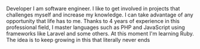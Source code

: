 Developer
I am software engineer. I like to get involved in projects that challenges myself and increase my knowledge.  I can take advantage of any opportunity that life has to me.  Thanks to 4 years of experience in this professional field, I master languages ​​such as PHP and JavaScript using frameworks like Laravel and some others.  At this moment I'm learning Ruby. The idea is to keep growing in this that literally never ends
<!--
**ObedBenedey/ObedBenedey** is a ✨ _special_ ✨ repository because its `README.md` (this file) appears on your GitHub profile.

Here are some ideas to get you started:

- 🔭 I’m currently working on ...
- 🌱 I’m currently learning ...
- 👯 I’m looking to collaborate on ...
- 🤔 I’m looking for help with ...
- 💬 Ask me about ...
- 📫 How to reach me: ...
- 😄 Pronouns: ...
- ⚡ Fun fact: ...
-->
